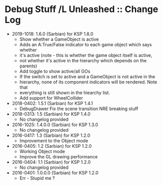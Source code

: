 # Debug Stuff /L Unleashed :: Change Log

* 2019-1018: 1.6.0 (Sarbian) for KSP 1.8.0
	+ Show whether a GameObject is active
	+ Adds an A:True/False indicator to each game object which says whether
	+ it's active (note - this is whether the game object itself is active,
	+ not whether it's active in the hierarchy which depends on the parents)
	+ Add toggle to show active/all GOs
	+ If the switch is set to active and a GameObject is not active in the
	+ hierarchy, none of its component indicators will be rendered.  Note that
	+ everything is still shown in the hiearchy list.
	+ Add support for WheelCollider
* 2018-0402: 1.5.1 (Sarbian) for KSP 1.4.1
	+ DebugDrawer Fix the scene transition NRE breaking stuff
* 2018-0313: 1.5 (Sarbian) for KSP 1.4.0
	+ No changelog provided
* 2016-1025: 1.4.0.0 (Sarbian) for KSP 1.3.0
	+ No changelog provided
* 2016-0417: 1.3 (Sarbian) for KSP 1.2.0
	+ Improvement to the Object mode
* 2016-0405: 1.2 (Sarbian) for KSP 1.2.0
	+ Working Object mode
	+ Improve the GL drawing performance
* 2016-0404: 1.1 (Sarbian) for KSP 1.2.0
	+ No changelog provided
* 2016-0401: 1.0.0.0 (Sarbian) for KSP 1.2.0
	+ Err - Stupid me ?
